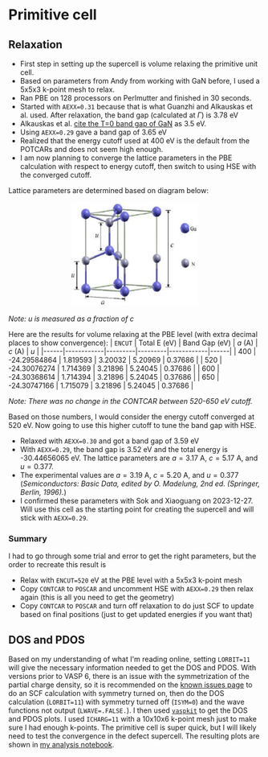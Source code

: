 # Primitive cell 

## Relaxation

* First step in setting up the supercell is volume relaxing the primitive unit cell.
* Based on parameters from Andy from working with GaN before, I used a 5x5x3 k-point mesh to relax.
* Ran PBE on 128 processors on Perlmutter and finished in 30 seconds.
* Started with `AEXX=0.31` because that is what Guanzhi and Alkauskas et al. used. After relaxation, the band gap (calculated at $\Gamma$) is 3.78 eV
* Alkauskas et al. [cite the T=0 band gap of GaN](https://pubs.aip.org/aip/apl/article-abstract/87/24/242104/905759/Temperature-and-compositional-dependence-of-the?redirectedFrom=fulltext) as 3.5 eV.
* Using `AEXX=0.29` gave a band gap of 3.65 eV
* Realized that the energy cutoff used at 400 eV is the default from the POTCARs and does not seem high enough.
* I am now planning to converge the lattice parameters in the PBE calculation with respect to energy cutoff, then switch to using HSE with the converged cutoff.

Lattice parameters are determined based on diagram below:
<p align="center">
  <img src="The-Wurtzite-structure-of-GaN.png" width="50%">
</p>

*Note: $u$ is measured as a fraction of $c$*

Here are the results for volume relaxing at the PBE level (with extra decimal places to show convergence):
| `ENCUT` | Total E (eV) | Band Gap (eV) | $a$ (A) | $c$ (A) | $u$ |
|------|------------|---------|---------|------------|------|
| 400 | -24.29584864 | 1.819593 | 3.20032 | 5.20969 | 0.37686 |
| 520 | -24.30076274 | 1.714369 | 3.21896 | 5.24045 | 0.37686 |
| 600 | -24.30368614 | 1.714394 | 3.21896 | 5.24045 | 0.37686 |
| 650 | -24.30747166 | 1.715079 | 3.21896 | 5.24045 | 0.37686 |

*Note: There was no change in the CONTCAR between 520-650 eV cutoff.*

Based on those numbers, I would consider the energy cutoff converged at 520 eV. Now going to use this higher cutoff to tune the band gap with HSE.

* Relaxed with `AEXX=0.30` and got a band gap of 3.59 eV
* With `AEXX=0.29`, the band gap is 3.52 eV and the total energy is -30.44656065 eV. The lattice parameters are $a = 3.17$ A, $c=5.17$ A, and $u=0.377$.
* The experimental values are $a = 3.19$ A, $c=5.20$ A, and $u=0.377$ (*Semiconductors: Basic Data, edited by O. Madelung, 2nd ed. (Springer, Berlin, 1996).*)
* I confirmed these parameters with Sok and Xiaoguang on 2023-12-27. Will use this cell as the starting point for creating the supercell and will stick with `AEXX=0.29`.

### Summary
 I had to go through some trial and error to get the right parameters, but the order to recreate this result is
 * Relax with `ENCUT=520` eV at the PBE level with a 5x5x3 k-point mesh
 * Copy `CONTCAR` to `POSCAR` and uncomment HSE with `AEXX=0.29` then relax again (this is all you need to get the geometry)
 * Copy `CONTCAR` to `POSCAR` and turn off relaxation to do just SCF to update based on final positions (just to get updated energies if you want that)

 ## DOS and PDOS

 Based on my understanding of what I'm reading online, setting `LORBIT=11` will give the necessary information needed to get the DOS and PDOS. With versions prior to VASP 6, there is an issue with the symmetrization of the partial charge density, so it is recommended on the [known issues page](https://www.vasp.at/wiki/index.php/Known_issues) to do an SCF calculation with symmetry turned on, then do the DOS calculation (`LORBIT=11`) with symmetry turned off (`ISYM=0`) and the wave functions not output (`LWAVE=.FALSE.`). I then used [`vaspkit`](https://vaspkit.com/) to get the DOS and PDOS plots. I used `ICHARG=11` with a 10x10x6 k-point mesh just to make sure I had enough k-points. The primitive cell is super quick, but I will likely need to test the convergence in the defect supercell. The resulting plots are shown in [my analysis notebook](../../GaN_NGa%20General%20Analysis.ipynb).
